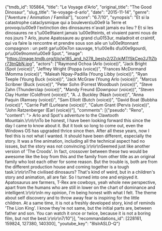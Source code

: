 {"tmdb_id": 105864, "title": "Le Voyage d'Arlo", "original_title": "The Good Dinosaur", "slug_title": "le-voyage-d-arlo", "date": "2015-11-14", "genre": ["Aventure / Animation / Familial"], "score": "6.7/10", "synopsis": "Et si la catastrophe cataclysmique qui a boulevers\u00e9 la Terre et provoqu\u00e9 l'extinction des dinosaures n'avait jamais eu lieu ? Et si les dinosaures ne s'\u00e9taient jamais \u00e9teints, et vivaient parmi nous de nos jours ?  Arlo, jeune Apatosaure au grand c\u0153ur, maladroit et craintif, qui va faire la rencontre et prendre sous son aile un \u00e9tonnant compagnon : un petit gar\u00e7on sauvage, tr\u00e8s d\u00e9gourdi, pr\u00e9nomm\u00e9 Spot.", "image": "https://image.tmdb.org/t/p/w185_and_h278_bestv2/2ZckiMTfSkCep2JTtZbr73tnQbN.jpg", "actors": ["Raymond Ochoa (Arlo (voice))", "Jack Bright (Spot (voice))", "Jeffrey Wright (Poppa (voice))", "Frances McDormand (Momma (voice))", "Maleah Nipay-Padilla (Young Libby (voice))", "Ryan Teeple (Young Buck (voice))", "Jack McGraw (Young Arlo (voice))", "Marcus Scribner (Buck (voice))", "Peter Sohn (Forrest Woodbush (voice))", "Steve Zahn (Thunderclap (voice))", "Mandy Freund (Downpour (voice))", "Steven Clay Hunter (Coldfront (voice))", "A. J. Buckley (Nash (voice))", "Anna Paquin (Ramsey (voice))", "Sam Elliott (Butch (voice))", "David Boat (Bubbha (voice))", "Carrie Paff (Lurleane (voice))", "Calum Grant (Pervis (voice))", "John Ratzenberger (Earl (voice))"], "comments": [{"pseudo": "Reno", "content": "> Arlo and Spot's adventure to the Clawtooth Mountain.\r\n\r\nTo be honest, I have been looking forward this since the day I came to know about it. But it took so long to come out, even the Windows OS has upgraded thrice since then. After all these years, now I feel this is not what I wanted. It should have been different, especially the story. It was a fine animation, including all the technical aspect had no issues, but the story was not convincing.\r\n\r\nSeemed just like another version of 'The Croods'. In fact, crossover between these two would be awesome like the boy from this and the family from other title as an original family who lost each other for some reason. But the trouble is, both are from the different production house and coming together is a tough task.\r\n\r\nThe civilised dinosaurs? That's kind of weird, but in a children's story and animation, all are fair. So I turned into one and enjoyed it. Apatosaurus are farmers, T-Rex are cowboys, yeah whole new perspective, apart from the humans who are still in lower on the chart of dominance and intelligent.\r\n\r\nIn my opinion, I'm being honest with what I felt. The theme about self discovery and to throw away fear is inspiring for the little children. At a same time, it is not a freshly developed story, kind of reminds 'The Lion King'. I know they're not same, but the initial parts are, between father and son. You can watch it once or twice, because it is not a boring film, but not the best.\r\n\r\n7/10"}], "recommandations_id": [228161, 159824, 127380, 140300], "youtube_key": "8lsIrASLD-Q"}